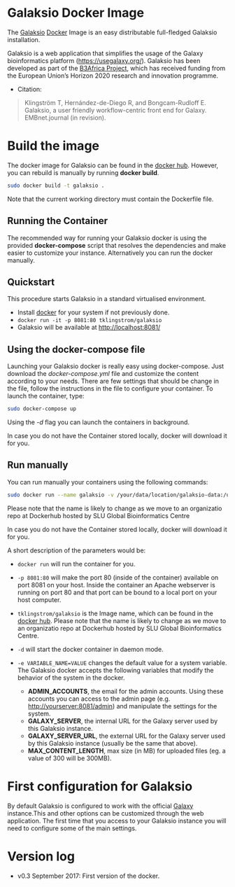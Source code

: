 Galaksio Docker Image
===================
The [Galaksio](https://github.com/tklingstrom/galaksio) [Docker](http://www.docker.io) Image is an easy distributable full-fledged Galaksio installation.

Galaksio is a web application that simplifies the usage of the Galaxy bioinformatics platform (https://usegalaxy.org/).
Galaksio has been developed as part of the [B3Africa Project](http://www.b3africa.org/), which has received funding from the European Union’s Horizon 2020 research and innovation programme.

- Citation:
> Klingström T, Hernández-de-Diego R, and Bongcam-Rudloff E. Galaksio, a user friendly workflow-centric front end for Galaxy. EMBnet.journal (in revision).


# Build the image
The docker image for Galaksio can be found in the [docker hub](https://hub.docker.com/r/tklingstrom/galaksio/). However, you can rebuild is manually by running **docker build**.

```sh
sudo docker build -t galaksio .
```
Note that the current working directory must contain the Dockerfile file.

## Running the Container
The recommended way for running your Galaksio docker is using the provided **docker-compose** script that resolves the dependencies and make easier to customize your instance. Alternatively you can run the docker manually.

## Quickstart
This procedure starts Galaksio in a standard virtualised environment.

- Install [docker](https://docs.docker.com/engine/installation/) for your system if not previously done.
- `docker run -it -p 8081:80 tklingstrom/galaksio`
- Galaksio will be available at [http://localhost:8081/](http://localhost:8081/)

## Using the docker-compose file
Launching your Galaksio docker is really easy using docker-compose. Just download the *docker-compose.yml* file and customize the content according to your needs. There are few settings that should be change in the file, follow the instructions in the file to configure your container.
To launch the container, type:
```sh
sudo docker-compose up
```
Using the *-d* flag you can launch the containers in background.

In case you do not have the Container stored locally, docker will download it for you.


## Run manually
You can run manually your containers using the following commands:

```sh
sudo docker run --name galaksio -v /your/data/location/galaksio-data:/usr/local/apache2/htdocs/server/conf/ -e ADMIN_ACCOUNTS=youradminuser -e GALAXY_SERVER=https://usegalaxy.org -e GALAXY_SERVER_URL=https://usegalaxy.org -p 8081:80 -d tklingstrom/galaksio
```

Please note that the name is likely to change as we move to an organizatio repo at Dockerhub hosted by SLU Global Bioinformatics Centre

In case you do not have the Container stored locally, docker will download it for you.

A short description of the parameters would be:
- `docker run` will run the container for you.

- `-p 8081:80` will make the port 80 (inside of the container) available on port 8081 on your host.
    Inside the container an Apache webserver is running on port 80 and that port can be bound to a local port on your host computer.

- `tklingstrom/galaksio` is the Image name, which can be found in the [docker hub](https://hub.docker.com/r/tklingstrom/galaksio/). Please note that the name is likely to change as we move to an organizatio repo at Dockerhub hosted by SLU Global Bioinformatics Centre.

- `-d` will start the docker container in daemon mode.

- `-e VARIABLE_NAME=VALUE` changes the default value for a system variable.
The Galaksio docker accepts the following variables that modify the behavior of the system in the docker.

    - **ADMIN_ACCOUNTS**, the email for the admin accounts. Using these accounts you can access to the admin page (e.g. [http://yourserver:8081/admin](http://yourserver:8081/admin)) and manipulate the settings for the system.
    - **GALAXY_SERVER**, the internal URL for the Galaxy server used by this Galaksio instance.
    - **GALAXY_SERVER_URL**, the external URL for the Galaxy server used by this Galaksio instance (usually be the same that above).
    - **MAX_CONTENT_LENGTH**, max size (in MB) for uploaded files (eg. a value of 300 will be 300MB).

# First configuration for Galaksio
By default Galaksio is configured to work with the official [Galaxy](https://usegalaxy.org) instance.This and other options can be customized through the web application. The first time that you access to your Galaksio instance you will need to configure some of the main settings.

# Version log
  - v0.3 September 2017: First version of the docker.
